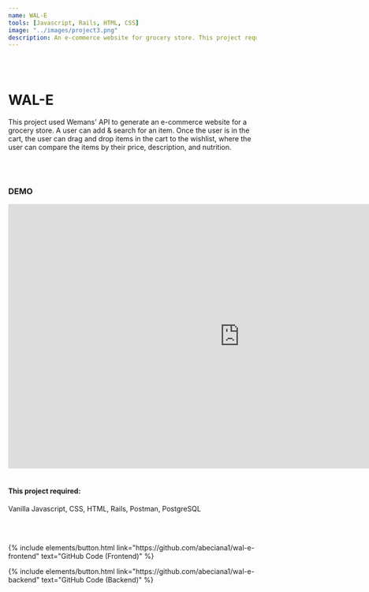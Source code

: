 ```yaml
---
name: WAL-E
tools: [Javascript, Rails, HTML, CSS]
image: "../images/project3.png"
description: An e-commerce website for grocery store. This project required use of Wegmans' API and Postman.  
---
```

<br>
<br>

# WAL-E

This project used Wemans' API to generate an e-commerce website for a grocery store. A user can add & search for an item. Once the user is in the cart, the user can drag and drop items in the cart to the wishlist, where the user can compare the items by their price, description, and nutrition. 

<br>
<br>

### DEMO
<iframe width="938" height="536" src="https://www.youtube.com/embed/58Dlbg41p70" frameborder="0" allow="accelerometer; autoplay; encrypted-media; gyroscope; picture-in-picture" allowfullscreen></iframe>

<br>
<br>

#### This project required:
Vanilla Javascript, CSS, HTML, Rails, Postman, PostgreSQL

<br>
<br>

<p class="text-center">
{% include elements/button.html link="https://github.com/abeciana1/wal-e-frontend" text="GitHub Code (Frontend)" %}
</p>
<p class="text-center">
{% include elements/button.html link="https://github.com/abeciana1/wal-e-backend" text="GitHub Code (Backend)" %}
</p>